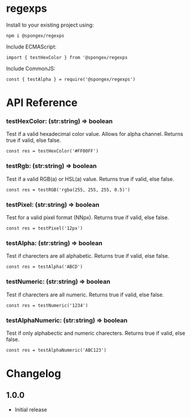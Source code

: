 # regexps

Install to your existing project using:
```
npm i @spongex/regexps
```

Include ECMAScript:
```
import { testHexColor } from '@spongex/regexps
```

Include CommonJS:
```
const { testAlpha } = require('@spongex/regexps')
```

# API Reference

### testHexColor: (str:string) => boolean
Test if a valid hexadecimal color value.  Allows for alpha channel.
Returns true if valid, else false.
```
const res = testHexColor('#FF00FF')
```

### testRgb: (str:string) => boolean
Test if a valid RGB(a) or HSL(a) value.
Returns true if valid, else false.
```
const res = testRGB('rgba(255, 255, 255, 0.5)')
```

### testPixel: (str:string) => boolean
Test for a valid pixel format (NNpx).
Returns true if valid, else false.
```
const res = testPixel('12px')
```

### testAlpha: (str:string) => boolean
Test if charecters are all alphabetic.
Returns true if valid, else false.
```
const res = testAlpha('ABCD')
```

### testNumeric: (str:string) => boolean
Test if charecters are all numeric.
Returns true if valid, else false.
```
const res = testNumeric('1234')
```

### testAlphaNumeric: (str:string) => boolean
Test if only alphabectic and numeric charecters.
Returns true if valid, else false.
```
const res = testAlphaNumeric('ABC123')
```

# Changelog

## 1.0.0
- Initial release
